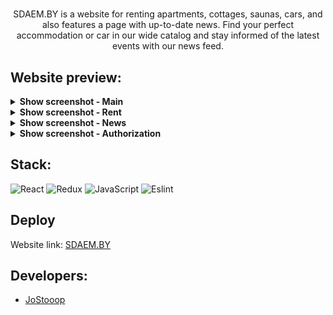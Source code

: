 <div align="center">
      <h1></h1>
        <p>SDAEM.BY is a website for renting apartments, cottages, saunas, cars, and also features a page with up-to-date news. Find your perfect accommodation or car in our wide catalog and stay informed of the latest events with our news feed.</p>
</div>

## Website preview:
<details><summary><b>Show screenshot - Main</b></summary>

![screen--jostooop--website-sdaemBy](readme-images/main.png)
</details>

<details><summary><b>Show screenshot - Rent</b></summary>

![screen--jostooop--website-sdaemBy](readme-images/rent.png)
</details>

<details><summary><b>Show screenshot - News</b></summary>

![screen--jostooop--website-sdaemBy](readme-images/news.png)
</details>

<details><summary><b>Show screenshot - Authorization</b></summary>

![screen--jostooop--website-sdaemBy](readme-images/log.png)
</details>


## Stack:
![React](https://img.shields.io/badge/-React-090909?style=for-the-badge&logo=React&logoColor=F8C52)
![Redux](https://img.shields.io/badge/Redux-593D88?style=for-the-badge&logo=redux&logoColor=white)
![JavaScript](https://img.shields.io/badge/JavaScript-F7DF1E?style=for-the-badge&logo=javascript&logoColor=black)
![Eslint](https://img.shields.io/badge/eslint-3A33D1?style=for-the-badge&logo=eslint&logoColor=white)

## Deploy
Website link: [SDAEM.BY](https://website-sdaem-gsjqd7uuy-jostooop.vercel.app/)

## Developers:
- [JoStooop](https://github.com/JoStooop)
